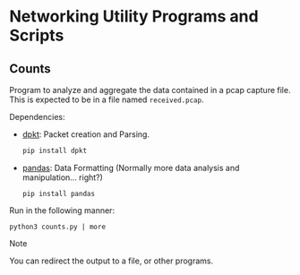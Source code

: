 # Networking Utility Programs and Scripts

## Counts
Program to analyze and aggregate the data contained in a pcap capture file. This is expected to be in a file named `received.pcap`.

Dependencies:
* [dpkt](https://dpkt.readthedocs.io/en/latest/): Packet creation and Parsing.
    ```sh
    pip install dpkt
    ```
* [pandas](https://pandas.pydata.org/docs/getting_started/install.html): Data Formatting (Normally more data analysis and manipulation... right?)
    ```
    pip install pandas
    ```

Run in the following manner:
```
python3 counts.py | more
```

> [!NOTE]
> You can redirect the output to a file, or other programs.